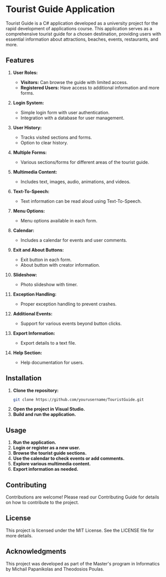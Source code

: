 # Tourist Guide Application

Tourist Guide is a C# application developed as a university project for the rapid development of applications course. This application serves as a comprehensive tourist guide for a chosen destination, providing users with essential information about attractions, beaches, events, restaurants, and more.

## Features

1. **User Roles:**
   - **Visitors:** Can browse the guide with limited access.
   - **Registered Users:** Have access to additional information and more forms.

2. **Login System:**
   - Simple login form with user authentication.
   - Integration with a database for user management.

3. **User History:**
   - Tracks visited sections and forms.
   - Option to clear history.

4. **Multiple Forms:**
   - Various sections/forms for different areas of the tourist guide.

5. **Multimedia Content:**
   - Includes text, images, audio, animations, and videos.

6. **Text-To-Speech:**
   - Text information can be read aloud using Text-To-Speech.

7. **Menu Options:**
   - Menu options available in each form.

8. **Calendar:**
   - Includes a calendar for events and user comments.

9. **Exit and About Buttons:**
   - Exit button in each form.
   - About button with creator information.

10. **Slideshow:**
    - Photo slideshow with timer.

11. **Exception Handling:**
    - Proper exception handling to prevent crashes.

12. **Additional Events:**
    - Support for various events beyond button clicks.

13. **Export Information:**
    - Export details to a text file.

14. **Help Section:**
    - Help documentation for users.

## Installation

1. **Clone the repository:**
   ```bash
   git clone https://github.com/yourusername/TouristGuide.git
   ```
2. **Open the project in Visual Studio.**
3. **Build and run the application.**

## Usage

1. **Run the application.**
2. **Login or register as a new user.**
3. **Browse the tourist guide sections.**
4. **Use the calendar to check events or add comments.**
5. **Explore various multimedia content.**
6. **Export information as needed.**

## Contributing

Contributions are welcome! Please read our Contributing Guide for details on how to contribute to the project.

## License

This project is licensed under the MIT License. See the LICENSE file for more details.

## Acknowledgments

This project was developed as part of the Master's program in Informatics by Michail Papanikolas and Theodosios Poulas.
